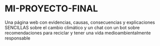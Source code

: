 # MI-PROYECTO-FINAL
Una página web con evidencias, causas, consecuencias y explicaciones SENCILLAS sobre el cambio climático y un chat con un bot sobre recomendaciones para reciclar y tener una vida medioambientalmente responsable
